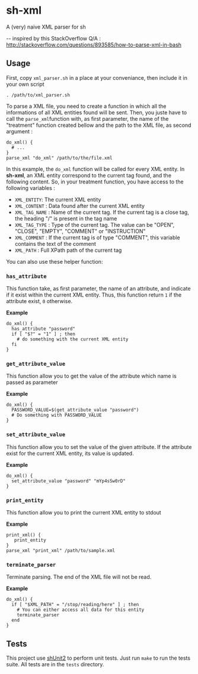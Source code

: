 # sh-xml

A (very) naive XML parser for sh 

-- inspired by this StackOverflow Q/A : http://stackoverflow.com/questions/893585/how-to-parse-xml-in-bash

## Usage

First, copy `xml_parser.sh` in a place at your conveniance, then include it in your own script

    . /path/to/xml_parser.sh

To parse a XML file, you need to create a function in which all the informations of all XML entities found will be sent. Then, you juste have to call the `parse_xml`function with, as first parameter, the name of the "treatment" function created bellow and the path to the XML file, as second argument :

    do_xml() {
      # ...
    }
    parse_xml "do_xml" /path/to/the/file.xml

In this example, the `do_xml` function will be called for every XML entity. In **sh-xml**, an XML entity correspond to the current tag found, and the following content. So, in your treatment function, you have access to the following variables :

* `XML_ENTITY`: The current XML entity
* `XML_CONTENT` : Data found after the current XML entity
* `XML_TAG_NAME` : Name of the current tag. If the current tag is a close tag, the heading "/" is present in the tag name
* `XML_TAG_TYPE` : Type of the current tag. The value can be "OPEN", "CLOSE", "EMPTY", "COMMENT" or "INSTRUCTION"
* `XML_COMMENT` : If the current tag is of type "COMMENT", this variable contains the text of the comment
* `XML_PATH` : Full XPath path of the current tag

You can also use these helper function:

### `has_attribute` 

This function take, as first parameter, the name of an attribute, and indicate if it exist within the current XML entity. Thus, this function return `1` if the attribute exist, `0` otherwise.

**Example** 

    do_xml() {
      has_attribute "password"
      if [ "$?" = "1" ] ; then
        # do something with the current XML entity
      fi
    }

### `get_attribute_value` 

This function allow you to get the value of the attribute which name is passed as parameter

**Example**

    do_xml() {
      PASSWORD_VALUE=$(get_attribute_value "password")
      # Do something with PASSWORD_VALUE
    }

### `set_attribute_value`

This function allow you to set the value of the given attribute. If the attribute exist for the current XML entity, its value is updated.

**Example**

    do_xml() {
      set_attribute_value "password" "mYp4sSw0rD"
    }

### `print_entity`

This function allow you to print the current XML entity to stdout

**Example**
 
    print_xml() {
       print_entity
    }
    parse_xml "print_xml" /path/to/sample.xml

### `terminate_parser`

Terminate parsing. The end of the XML file will not be read.

**Example**

    do_xml() {
      if [ "$XML_PATH" = "/stop/reading/here" ] ; then
        # You can either access all data for this entity
        terminate_parser
      end
    }

## Tests

This project use [shUnit2](https://code.google.com/p/shunit2/) to perform unit tests. Just run `make` to run the tests suite. All tests are in the `tests` directory. 

